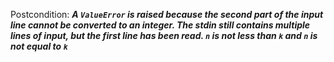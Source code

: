 Postcondition: ***A `ValueError` is raised because the second part of the input line cannot be converted to an integer. The stdin still contains multiple lines of input, but the first line has been read. `n` is not less than `k` and `n` is not equal to `k`***